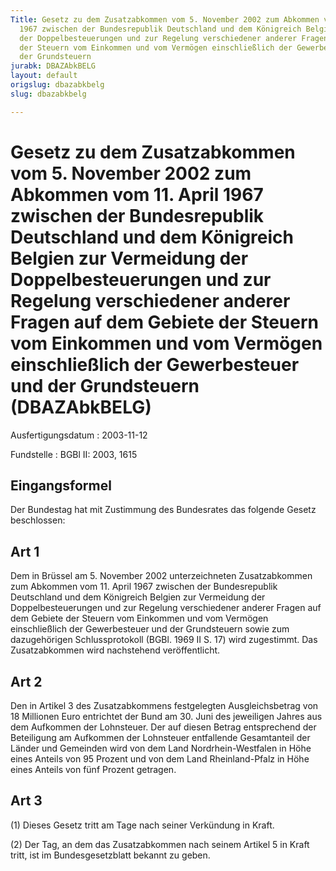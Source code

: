 ```yaml
---
Title: Gesetz zu dem Zusatzabkommen vom 5. November 2002 zum Abkommen vom 11. April
  1967 zwischen der Bundesrepublik Deutschland und dem Königreich Belgien zur Vermeidung
  der Doppelbesteuerungen und zur Regelung verschiedener anderer Fragen auf dem Gebiete
  der Steuern vom Einkommen und vom Vermögen einschließlich der Gewerbesteuer und
  der Grundsteuern
jurabk: DBAZAbkBELG
layout: default
origslug: dbazabkbelg
slug: dbazabkbelg

---
```


# Gesetz zu dem Zusatzabkommen vom 5. November 2002 zum Abkommen vom 11. April 1967 zwischen der Bundesrepublik Deutschland und dem Königreich Belgien zur Vermeidung der Doppelbesteuerungen und zur Regelung verschiedener anderer Fragen auf dem Gebiete der Steuern vom Einkommen und vom Vermögen einschließlich der Gewerbesteuer und der Grundsteuern (DBAZAbkBELG)

Ausfertigungsdatum
:   2003-11-12

Fundstelle
:   BGBl II: 2003, 1615



## Eingangsformel

Der Bundestag hat mit Zustimmung des Bundesrates das folgende Gesetz beschlossen:


## Art 1

Dem in Brüssel am 5. November 2002 unterzeichneten Zusatzabkommen zum Abkommen vom 11. April 1967 zwischen der Bundesrepublik Deutschland und dem Königreich Belgien zur Vermeidung der Doppelbesteuerungen und zur Regelung verschiedener anderer Fragen auf dem Gebiete der Steuern vom Einkommen und vom Vermögen einschließlich der Gewerbesteuer und der Grundsteuern sowie zum dazugehörigen Schlussprotokoll (BGBl. 1969 II S. 17) wird zugestimmt. Das Zusatzabkommen wird nachstehend veröffentlicht.


## Art 2

Den in Artikel 3 des Zusatzabkommens festgelegten Ausgleichsbetrag von 18 Millionen Euro entrichtet der Bund am 30. Juni des jeweiligen Jahres aus dem Aufkommen der Lohnsteuer. Der auf diesen Betrag entsprechend der Beteiligung am Aufkommen der Lohnsteuer entfallende Gesamtanteil der Länder und Gemeinden wird von dem Land Nordrhein-Westfalen in Höhe eines Anteils von 95 Prozent und von dem Land Rheinland-Pfalz in Höhe eines Anteils von fünf Prozent getragen.


## Art 3

(1) Dieses Gesetz tritt am Tage nach seiner Verkündung in Kraft.

(2) Der Tag, an dem das Zusatzabkommen nach seinem Artikel 5 in Kraft tritt, ist im Bundesgesetzblatt bekannt zu geben.


